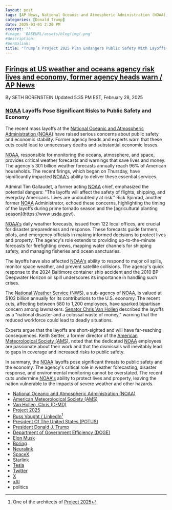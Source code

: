 ```yaml
---
layout: post
tags: [AP News, National Oceanic and Atmospheric Administration (NOAA), American Meteorological Society (AMS), Chris Van Hollen (D-MD), Project 2025, Russ Vought, President Of The United States (POTUS), President Donald J. Trump, Department of Governmennt Efficiency (DOGE), Elon Musk, Boring, Neuralink, SpaceX, Starlink, Tesla, Twitter, X, xAI, politics]
categories: [Donald Trump]
date: 2025-03-01 2:20 PM
excerpt: ''
#image: 'BASEURL/assets/blog/img/.png'
#description:
#permalink:
title: "Trump’s Project 2025 Plan Endangers Public Safety With Layoffs in National Oceanic and Atmospheric Administration (NOAA)"
---
```



## [Firings at US weather and oceans agency risk lives and economy, former agency heads warn / AP News](https://apnews.com/article/noaa-doge-federal-cuts-musk-weather-danger-6f60e7c511989aeff8930ae87c9a5ee8)

By  SETH BORENSTEIN
Updated 5:35 PM EST, February 28, 2025

### [NOAA](https://www.noaa.gov/) Layoffs Pose Significant Risks to Public Safety and Economy

The recent mass layoffs at the [National Oceanic and Atmospheric Administration (NOAA)](https://www.noaa.gov/) have raised serious concerns about public safety and economic stability. Former agency heads and experts warn that these cuts could lead to unnecessary deaths and substantial economic losses.

[NOAA](https://www.noaa.gov/), responsible for monitoring the oceans, atmosphere, and space, provides critical weather forecasts and warnings that save lives and money. The agency's 301 billion weather forecasts annually reach 96% of American households. The recent firings, which began on Thursday, have significantly impacted [NOAA's](https://www.noaa.gov/) ability to deliver these essential services.

Admiral Tim Gallaudet, a former acting [NOAA](https://www.noaa.gov/) chief, emphasized the potential dangers: "The layoffs will affect the safety of flights, shipping, and everyday Americans. Lives are undoubtedly at risk." Rick Spinrad, another former [NOAA](https://www.noaa.gov/) Administrator, echoed these concerns, highlighting the timing of the layoffs during prime tornado season and the [agricultural planting season](https://www usda.gov/).

[NOAA's](https://www.noaa.gov/) daily weather forecasts, issued from 122 local offices, are crucial for disaster preparedness and response. These forecasts guide farmers, pilots, and emergency officials in making informed decisions to protect lives and property. The agency's role extends to providing up-to-the-minute forecasts for firefighting crews, mapping water channels for shipping safety, and managing fisheries and ocean sanctuaries.

The layoffs have also affected [NOAA's](https://www.noaa.gov/) ability to respond to major oil spills, monitor space weather, and prevent satellite collisions. The agency's quick response to the 2024 Baltimore container ship accident and the 2010 BP Deepwater Horizon oil spill underscores its importance in handling such crises.

The [National Weather Service (NWS)](http://www.nws.noaa.gov/), a sub-agency of [NOAA](https://www.noaa.gov/), is valued at $102 billion annually for its contributions to the U.S. economy. The recent cuts, affecting between 580 to 1,200 employees, have sparked bipartisan concern among lawmakers. [Senator Chris Van Hollen](https://www.vanhollen.senate.gov/) described the layoffs as a "national disaster and a colossal waste of money," warning that the reduced workforce could lead to deadly situations.

Experts argue that the layoffs are short-sighted and will have far-reaching consequences. Keith Seitter, a former director of the [American Meteorological Society (AMS)](https://www.ametsoc.org/ams/), noted that the dedicated [NOAA](https://www.noaa.gov/) employees are passionate about their work and that the dismissals will inevitably lead to gaps in coverage and increased risks to public safety.

In summary, the [NOAA](https://www.noaa.gov/) layoffs pose significant threats to public safety and the economy. The agency's critical role in weather forecasting, disaster response, and environmental monitoring cannot be overstated. The recent cuts undermine [NOAA's](https://www.noaa.gov/) ability to protect lives and property, leaving the nation vulnerable to the impacts of severe weather and other hazards.

- [National Oceanic and Atmospheric Administration (NOAA)](https://www.noaa.gov/)
- [American Meteorological Society (AMS)](https://www.ametsoc.org/ams/)
- [Van Hollen, Chris (D-MD)](https://www.vanhollen.senate.gov/)
- [Project 2025](https://www.project2025.org/)
- [Russ Vought / LinkedIn](https://www.linkedin.com/in/russ-vought-787396226/)[^1000]
- [President Of The United States (POTUS)](https://www.whitehouse.gov/)
- [President Donald J. Trump](https://www.whitehouse.gov/administration/donald-j-trump/)
- [Department of Government Efficiency (DOGE)](https://www.doge.gov/)
- [Elon Musk](https://x.com/elonmusk/)
- [Boring](https://www.boringcompany.com/)
- [Neuralink](https://neuralink.com/)
- [SpaceX](https://www.spacex.com/)
- [Starlink](https://www.starlink.com/)
- [Tesla](https://www.tesla.com/)
- [Twitter](https://twitter.com/)
- [ X ](https://x.com/)
- [xAI](https://x.ai/)
- politics

[^1000]: One of the architects of [Project 2025](https://www.project2025.org/)
